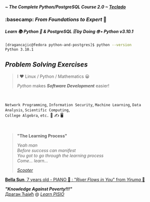 ##### ~ The Complete Python/PostgreSQL Course 2.0 ~ [Teclado](https://pysql.tecladocode.com/ "Python & PostgreSQL @ Teclado")

### :basecamp: _From Foundations to Expert_ 🧠

##### Learn 📚 Python 🐍 & PostgreSQL 🗄️ by Doing 🤓 • _Python v3.10.1_

``` bash
[dragancajic@fedora python-and-postgres]$ python --version
Python 3.10.1
```

## _Problem Solving Exercises_

> I ❤️ Linux / Python / Mathematics 😀
> 
> _Python_ makes ***Software Development*** easier!

<br />

`Network Programming`, `Information Security`, `Machine Learning`, `Data Analysis`, `Scientific Computing`,  
`College Algebra`, `etc.` 🤔 ✍️ 🖥️  

<br />

> **"The Learning Process"**
> 
> _Yeah man_  
> _Before success can manifest_  
> _You got to go through the learning process_  
> _Come... learn..._  
> 
> [_Scooter_](https://www.youtube.com/watch?v=4vKYXVfvIO4 "Scooter • The Learning Process")

[**Bella Sun**, 7 years old - PIANO :musical_keyboard: : "*River Flows in You*" from _Yiruma_ :musical_score:](https://www.youtube.com/watch?v=dWarXFco_8w
"River Flows in You Yiruma - played by Bella Sun")

***"Knowledge Against Poverty!!!"***  
[Драган Ћајић](https://www.youtube.com/watch?v=AC5fPVrEw-U "River Flows In You (Live w/ lyrics) - Yiruma") @ [_Learn PISIO_](https://learn-pisio.eu5.org/ "\"Knowledge Against Poverty!!!\"")
